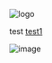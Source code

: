 
![logo](https://user-images.githubusercontent.com/90828091/175833466-de259052-f9b5-479e-84f6-8e50bbcb4cb6.svg)

<p> test <a href="#">test1</a>


![image](https://user-images.githubusercontent.com/90828091/175833369-15cd9f2e-0bc3-47f5-aa16-8f2adcd65629.png)
